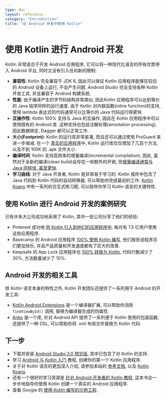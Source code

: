 ```yaml
---
type: doc
layout: reference
category: "Introduction"
title: "在 Android 开发中使用 Kotlin"
---
```


# 使用 Kotlin 进行 Android 开发

Kotlin 非常适合于开发 Android 应用程序, 它可以将一种现代化语言的所有优势带入 Android 平台, 同时又没有引入任何新的限制:

  * **兼容性**: Kotlin 完全兼容于 JDK 6, 因此可以保证 Kotlin 应用程序能够在较旧的 Android 设备上运行, 不会产生问题. Android Studio 完全支持各种 Kotlin 开发工具, 并且兼容于 Android 构建系统.
  * **性能**: 由于编译产生的字节码结构非常类似, 因此Kotlin 应用程序可以达到等价的 Java 程序同样的运行速度. 由于 Kotlin 对内联函数(inline function)的支持, 使用 lambda 表达式的代码通常可以比等价的 Java 代码运行得更快.
  * **互操作性**: Kotlin 100% 支持与 Java 的互操作, 因此在 Kotlin 应用程序中可以使用既有的 Android 库. 这种支持也包括注解处理(annotation processing), 因此数据绑定, Dagger 都可以正常工作.
  * **大小(Footprint)**: Kotlin 的运行库非常紧凑, 而且还可以通过使用 ProGuard 来进一步缩减. 在一个 [真实的应用程序](https://blog.gouline.net/kotlin-production-tales-62b56057dc8a)中, Kotlin 运行库仅仅增加了几百个方法, 以及不到 100K 的 .apk 文件大小.
  * **编译时间**: Kotlin 支持高效率的增量编译(incremental compilation), 因此, 虽然对于全新的编译(clean build)会存在一些额外的开销, 但[增量编译通常与 Java 同样快, 甚至更快](https://medium.com/keepsafe-engineering/kotlin-vs-java-compilation-speed-e6c174b39b5d).
  * **学习曲线**: 对于 Java 开发者, Kotlin 是非常易于学习的. Kotlin 插件中包含了 Java 代码到 Kotlin 代码的自动转换器, 可以帮助你完成最初的工作. [Kotlin Koans](/docs/tutorials/koans.html) 中有一系列的交互式练习题, 可以指导你学习 Kotlin 语言的关键特性.

## 使用 Kotlin 进行 Android 开发的案例研究

已有许多大公司成功地采用了 Kotlin, 其中一些公司分享了他们的经验:

  * Pinterest 成功地 [将 Kotlin 引入到他们的应用程序中](https://www.youtube.com/watch?v=mDpnc45WwlI), 每月有 1.5 亿用户使用这些应用程序.
  * Basecamp 的 Android 应用程序 [100% 使用 Kotlin 编写](https://m.signalvnoise.com/how-we-made-basecamp-3s-android-app-100-kotlin-35e4e1c0ef12), 他们报告说程序员们更加快乐, 并且产品质量和开发速度都有了巨大的改善.
  * Keepsafe 的 App Lock 应用程序也 [100% 转换为 Kotlin](https://medium.com/keepsafe-engineering/lessons-from-converting-an-app-to-100-kotlin-68984a05dcb6), 代码行数减少了 30%, 方法数量减少了 10%.

## Android 开发的相关工具

除 Kotlin 语言本身的特性之外, Kotlin 开发团队还提供了一系列用于 Android 的开发工具:

 * [Kotlin Android Extensions](/docs/tutorials/android-plugin.html) 是一个编译器扩展, 可以帮助你消除 `findViewById()` 调用, 替换为编译器生成的伪属性.
 * [Anko](http://github.com/kotlin/anko) 是一个库, 针对 Android API 提供了一系列便于 Kotlin 使用的包装函数, 还提供了一种 DSL, 可以帮助你将 .xml 布局文件替换为 Kotlin 代码.

## 下一步

* 下载并安装 [Android Studio 3.0 预览版](https://developer.android.com/studio/preview/index.html), 其中已包含了对 Kotlin 的支持.
* 学习 [Android 与 Kotlin 入门](/docs/tutorials/kotlin-android.html) 教程, 创建你的第一个 Kotlin 应用程序.
* 关于对 Kotlin 语言的更加深入介绍, 请参加本站的 [参考文档](/docs/reference/index.html), 以及 [Kotlin Koans](/docs/tutorials/koans.html).
* 还有一个很好的学习资源是 [针对 Android 开发者的 Kotlin 教程](https://leanpub.com/kotlin-for-android-developers), 这本书会一步步地指导你使用 Kotlin 创建一个真实的 Android 应用程序.
* 查看 Google 的 [使用 Kotlin 编写的示例工程](https://developer.android.com/samples/index.html?language=kotlin).
